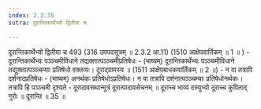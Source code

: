 ```yaml
---
index: 2.3.35
sutra: दूरान्तिकार्थेभ्यो द्वितीया च

---
```

 दूरान्तिकार्थेभ्यो द्वितीया च 493 (316 उपपदसूत्रम् ॥ 2.3.2 आ.11) (1510 आक्षेपवार्तिकम् ॥ 1 ॥ ) - दूरान्तिकार्थेभ्यः पञ्ञ्चमीविधाने तद्यक्तात्पञ्ञ्चमीप्रतिषेधः - (भाष्यम्) दूरान्तिकार्थेभ्यः पञ्ञ्चमीविधाने तद्युक्तात्पञ्ञ्चम्याः प्रतिषेधो वक्तव्यः। दूराद्ग्रामस्य ॥ (1511 आक्षेपबाधकवार्तिकम् ॥ 2 ॥) - न वा तत्रापि दर्शनादप्रतिषेधः - (भाष्यम्) अनर्थकः प्रतिषेधोऽप्रतिषेधः। न वा तत्रापि दर्शनात्पञ्ञ्चम्याः प्रतिषेधोनर्थकः। तत्रापि हि पञ्ञ्चमी दृश्यते -  दूरादावसथान्मूत्रं दूरात्पादावसेचनम् ॥ दूराच्च भाव्यं दस्युभ्यो दूराच्च कुपिताद् गुरोः ॥ दूरान्ति ॥ 35 ॥ 